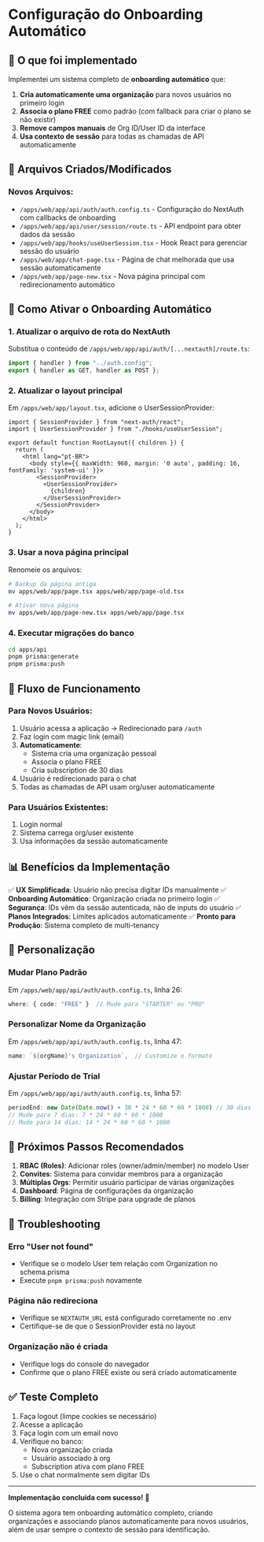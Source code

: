 # Configuração do Onboarding Automático

## 🎯 O que foi implementado

Implementei um sistema completo de **onboarding automático** que:

1. **Cria automaticamente uma organização** para novos usuários no primeiro login
2. **Associa o plano FREE** como padrão (com fallback para criar o plano se não existir)
3. **Remove campos manuais** de Org ID/User ID da interface
4. **Usa contexto de sessão** para todas as chamadas de API automaticamente

## 📁 Arquivos Criados/Modificados

### Novos Arquivos:
- `/apps/web/app/api/auth/auth.config.ts` - Configuração do NextAuth com callbacks de onboarding
- `/apps/web/app/api/user/session/route.ts` - API endpoint para obter dados da sessão
- `/apps/web/app/hooks/useUserSession.tsx` - Hook React para gerenciar sessão do usuário
- `/apps/web/app/chat-page.tsx` - Página de chat melhorada que usa sessão automaticamente
- `/apps/web/app/page-new.tsx` - Nova página principal com redirecionamento automático

## 🚀 Como Ativar o Onboarding Automático

### 1. Atualizar o arquivo de rota do NextAuth

Substitua o conteúdo de `/apps/web/app/api/auth/[...nextauth]/route.ts`:

```typescript
import { handler } from "../auth.config";
export { handler as GET, handler as POST };
```

### 2. Atualizar o layout principal

Em `/apps/web/app/layout.tsx`, adicione o UserSessionProvider:

```tsx
import { SessionProvider } from "next-auth/react";
import { UserSessionProvider } from "./hooks/useUserSession";

export default function RootLayout({ children }) {
  return (
    <html lang="pt-BR">
      <body style={{ maxWidth: 960, margin: '0 auto', padding: 16, fontFamily: 'system-ui' }}>
        <SessionProvider>
          <UserSessionProvider>
            {children}
          </UserSessionProvider>
        </SessionProvider>
      </body>
    </html>
  );
}
```

### 3. Usar a nova página principal

Renomeie os arquivos:
```bash
# Backup da página antiga
mv apps/web/app/page.tsx apps/web/app/page-old.tsx

# Ativar nova página
mv apps/web/app/page-new.tsx apps/web/app/page.tsx
```

### 4. Executar migrações do banco

```bash
cd apps/api
pnpm prisma:generate
pnpm prisma:push
```

## 🔄 Fluxo de Funcionamento

### Para Novos Usuários:
1. Usuário acessa a aplicação → Redirecionado para `/auth`
2. Faz login com magic link (email)
3. **Automaticamente**:
   - Sistema cria uma organização pessoal
   - Associa o plano FREE
   - Cria subscription de 30 dias
4. Usuário é redirecionado para o chat
5. Todas as chamadas de API usam org/user automaticamente

### Para Usuários Existentes:
1. Login normal
2. Sistema carrega org/user existente
3. Usa informações da sessão automaticamente

## 📊 Benefícios da Implementação

✅ **UX Simplificada**: Usuário não precisa digitar IDs manualmente
✅ **Onboarding Automático**: Organização criada no primeiro login
✅ **Segurança**: IDs vêm da sessão autenticada, não de inputs do usuário
✅ **Planos Integrados**: Limites aplicados automaticamente
✅ **Pronto para Produção**: Sistema completo de multi-tenancy

## 🔧 Personalização

### Mudar Plano Padrão
Em `/apps/web/app/api/auth/auth.config.ts`, linha 26:
```typescript
where: { code: "FREE" }  // Mude para "STARTER" ou "PRO"
```

### Personalizar Nome da Organização
Em `/apps/web/app/api/auth/auth.config.ts`, linha 47:
```typescript
name: `${orgName}'s Organization`,  // Customize o formato
```

### Ajustar Período de Trial
Em `/apps/web/app/api/auth/auth.config.ts`, linha 57:
```typescript
periodEnd: new Date(Date.now() + 30 * 24 * 60 * 60 * 1000) // 30 dias
// Mude para 7 dias: 7 * 24 * 60 * 60 * 1000
// Mude para 14 dias: 14 * 24 * 60 * 60 * 1000
```

## 🎯 Próximos Passos Recomendados

1. **RBAC (Roles)**: Adicionar roles (owner/admin/member) no modelo User
2. **Convites**: Sistema para convidar membros para a organização
3. **Múltiplas Orgs**: Permitir usuário participar de várias organizações
4. **Dashboard**: Página de configurações da organização
5. **Billing**: Integração com Stripe para upgrade de planos

## 🐛 Troubleshooting

### Erro "User not found"
- Verifique se o modelo User tem relação com Organization no schema.prisma
- Execute `pnpm prisma:push` novamente

### Página não redireciona
- Verifique se `NEXTAUTH_URL` está configurado corretamente no .env
- Certifique-se de que o SessionProvider está no layout

### Organização não é criada
- Verifique logs do console do navegador
- Confirme que o plano FREE existe ou será criado automaticamente

## ✅ Teste Completo

1. Faça logout (limpe cookies se necessário)
2. Acesse a aplicação
3. Faça login com um email novo
4. Verifique no banco:
   - Nova organização criada
   - Usuário associado à org
   - Subscription ativa com plano FREE
5. Use o chat normalmente sem digitar IDs

---

**Implementação concluída com sucesso!** 🎉

O sistema agora tem onboarding automático completo, criando organizações e associando planos automaticamente para novos usuários, além de usar sempre o contexto de sessão para identificação.
